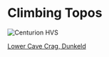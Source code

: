 # Climbing Topos
![Centurion HVS](https://github.com/chigozienri/topos/blob/main/centurion/centurion.jpg?raw=true)

[Lower Cave Crag, Dunkeld](https://www.ukclimbing.com/logbook/crags/dunkeld_cave_crag-36/#topos)